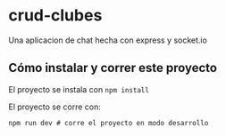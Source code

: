 # crud-clubes

Una aplicacion de chat hecha con express y socket.io

## Cómo instalar y correr este proyecto

El proyecto se instala con `npm install`

El proyecto se corre con:

```
npm run dev # corre el proyecto en modo desarrollo
```

